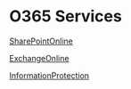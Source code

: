 # O365 Services

[SharePointOnline](https://docs.microsoft.com/en-us/powershell/sharepoint/sharepoint-online/connect-sharepoint-online?view=sharepoint-ps)

[ExchangeOnline](https://docs.microsoft.com/en-us/powershell/exchange/exchange-online-powershell)

[InformationProtection](https://docs.microsoft.com/en-us/powershell/module/aipservice)
